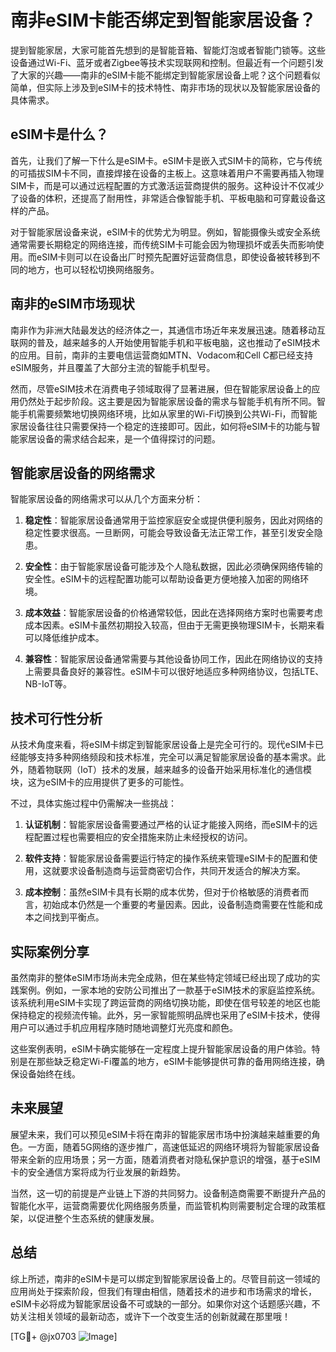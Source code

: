 # 南非eSIM卡能否绑定到智能家居设备？

提到智能家居，大家可能首先想到的是智能音箱、智能灯泡或者智能门锁等。这些设备通过Wi-Fi、蓝牙或者Zigbee等技术实现联网和控制。但最近有一个问题引发了大家的兴趣——南非的eSIM卡能不能绑定到智能家居设备上呢？这个问题看似简单，但实际上涉及到eSIM卡的技术特性、南非市场的现状以及智能家居设备的具体需求。

## eSIM卡是什么？

首先，让我们了解一下什么是eSIM卡。eSIM卡是嵌入式SIM卡的简称，它与传统的可插拔SIM卡不同，直接焊接在设备的主板上。这意味着用户不需要再插入物理SIM卡，而是可以通过远程配置的方式激活运营商提供的服务。这种设计不仅减少了设备的体积，还提高了耐用性，非常适合像智能手机、平板电脑和可穿戴设备这样的产品。

对于智能家居设备来说，eSIM卡的优势尤为明显。例如，智能摄像头或安全系统通常需要长期稳定的网络连接，而传统SIM卡可能会因为物理损坏或丢失而影响使用。而eSIM卡则可以在设备出厂时预先配置好运营商信息，即使设备被转移到不同的地方，也可以轻松切换网络服务。

## 南非的eSIM市场现状

南非作为非洲大陆最发达的经济体之一，其通信市场近年来发展迅速。随着移动互联网的普及，越来越多的人开始使用智能手机和平板电脑，这也推动了eSIM技术的应用。目前，南非的主要电信运营商如MTN、Vodacom和Cell C都已经支持eSIM服务，并且覆盖了大部分主流的智能手机型号。

然而，尽管eSIM技术在消费电子领域取得了显著进展，但在智能家居设备上的应用仍然处于起步阶段。这主要是因为智能家居设备的需求与智能手机有所不同。智能手机需要频繁地切换网络环境，比如从家里的Wi-Fi切换到公共Wi-Fi，而智能家居设备往往只需要保持一个稳定的连接即可。因此，如何将eSIM卡的功能与智能家居设备的需求结合起来，是一个值得探讨的问题。

## 智能家居设备的网络需求

智能家居设备的网络需求可以从几个方面来分析：

1. **稳定性**：智能家居设备通常用于监控家庭安全或提供便利服务，因此对网络的稳定性要求很高。一旦断网，可能会导致设备无法正常工作，甚至引发安全隐患。

2. **安全性**：由于智能家居设备可能涉及个人隐私数据，因此必须确保网络传输的安全性。eSIM卡的远程配置功能可以帮助设备更方便地接入加密的网络环境。

3. **成本效益**：智能家居设备的价格通常较低，因此在选择网络方案时也需要考虑成本因素。eSIM卡虽然初期投入较高，但由于无需更换物理SIM卡，长期来看可以降低维护成本。

4. **兼容性**：智能家居设备通常需要与其他设备协同工作，因此在网络协议的支持上需要具备良好的兼容性。eSIM卡可以很好地适应多种网络协议，包括LTE、NB-IoT等。

## 技术可行性分析

从技术角度来看，将eSIM卡绑定到智能家居设备上是完全可行的。现代eSIM卡已经能够支持多种网络频段和技术标准，完全可以满足智能家居设备的基本需求。此外，随着物联网（IoT）技术的发展，越来越多的设备开始采用标准化的通信模块，这为eSIM卡的应用提供了更多的可能性。

不过，具体实施过程中仍需解决一些挑战：

1. **认证机制**：智能家居设备需要通过严格的认证才能接入网络，而eSIM卡的远程配置过程也需要相应的安全措施来防止未经授权的访问。

2. **软件支持**：智能家居设备需要运行特定的操作系统来管理eSIM卡的配置和使用，这就要求设备制造商与运营商密切合作，共同开发适合的解决方案。

3. **成本控制**：虽然eSIM卡具有长期的成本优势，但对于价格敏感的消费者而言，初始成本仍然是一个重要的考量因素。因此，设备制造商需要在性能和成本之间找到平衡点。

## 实际案例分享

虽然南非的整体eSIM市场尚未完全成熟，但在某些特定领域已经出现了成功的实践案例。例如，一家本地的安防公司推出了一款基于eSIM技术的家庭监控系统。该系统利用eSIM卡实现了跨运营商的网络切换功能，即使在信号较差的地区也能保持稳定的视频流传输。此外，另一家智能照明品牌也采用了eSIM卡技术，使得用户可以通过手机应用程序随时随地调整灯光亮度和颜色。

这些案例表明，eSIM卡确实能够在一定程度上提升智能家居设备的用户体验。特别是在那些缺乏稳定Wi-Fi覆盖的地方，eSIM卡能够提供可靠的备用网络连接，确保设备始终在线。

## 未来展望

展望未来，我们可以预见eSIM卡将在南非的智能家居市场中扮演越来越重要的角色。一方面，随着5G网络的逐步推广，高速低延迟的网络环境将为智能家居设备带来全新的应用场景；另一方面，随着消费者对隐私保护意识的增强，基于eSIM卡的安全通信方案将成为行业发展的新趋势。

当然，这一切的前提是产业链上下游的共同努力。设备制造商需要不断提升产品的智能化水平，运营商需要优化网络服务质量，而监管机构则需要制定合理的政策框架，以促进整个生态系统的健康发展。

## 总结

综上所述，南非的eSIM卡是可以绑定到智能家居设备上的。尽管目前这一领域的应用尚处于探索阶段，但我们有理由相信，随着技术的进步和市场需求的增长，eSIM卡必将成为智能家居设备不可或缺的一部分。如果你对这个话题感兴趣，不妨关注相关领域的最新动态，或许下一个改变生活的创新就藏在那里哦！

[TG💪+ @jx0703 ![Image](https://github.com/user-attachments/assets/dbca1d08-cadb-493c-b0ec-ad6f7a83f270)]